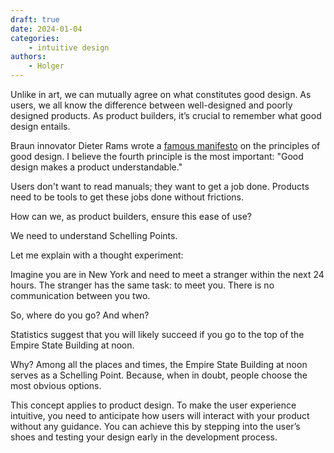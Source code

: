 ```yaml
---
draft: true
date: 2024-01-04
categories:
    - intuitive design
authors:
    - Holger
--- 
```


Unlike in art, we can mutually agree on what constitutes good design. As users, we all know the difference between well-designed and poorly designed products. As product builders, it’s crucial to remember what good design entails.

Braun innovator Dieter Rams wrote a [famous manifesto](https://designmuseum.org/discover-design/all-stories/what-is-good-design-a-quick-look-at-dieter-rams-ten-principles) on the principles of good design. I believe the fourth principle is the most important: "Good design makes a product understandable."

Users don't want to read manuals; they want to get a job done. Products need to be tools to get these jobs done without frictions.

How can we, as product builders, ensure this ease of use?

We need to understand Schelling Points.

Let me explain with a thought experiment:

Imagine you are in New York and need to meet a stranger within the next 24 hours. The stranger has the same task: to meet you. There is no communication between you two.

So, where do you go? And when?

Statistics suggest that you will likely succeed if you go to the top of the Empire State Building at noon.

Why? Among all the places and times, the Empire State Building at noon serves as a Schelling Point. Because, when in doubt, people choose the most obvious options.

This concept applies to product design. To make the user experience intuitive, you need to anticipate how users will interact with your product without any guidance. You can achieve this by stepping into the user’s shoes and testing your design early in the development process.